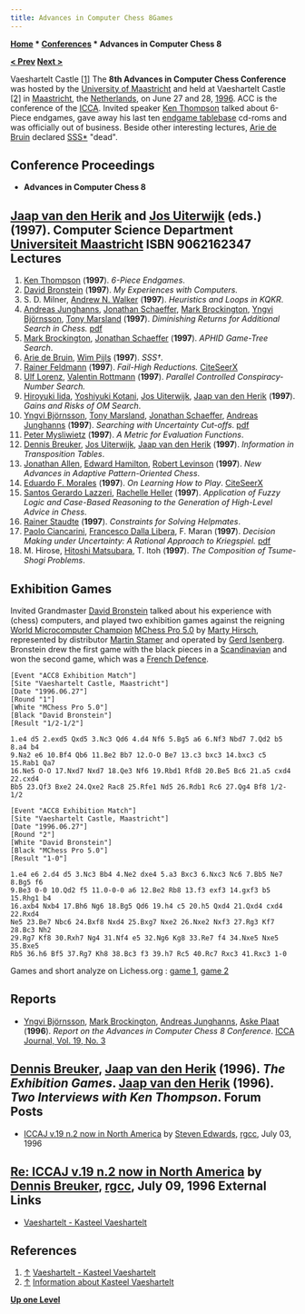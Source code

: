 ```yaml
---
title: Advances in Computer Chess 8Games
---
```

**[Home](Home "Home") * [Conferences](Conferences "Conferences") * Advances in Computer Chess 8**

**[\< Prev](Advances_in_Computer_Chess_7 "Advances in Computer Chess 7") [Next >](Advances_in_Computer_Games_9 "Advances in Computer Games 9")**

[](http://www.vaeshartelt.nl/vaeshartelt/) Vaeshartelt Castle <a id="cite-note-1" href="#cite-ref-1">[1]</a>
The **8th Advances in Computer Chess Conference** was hosted by the [University of Maastricht](Maastricht_University "Maastricht University") and held at Vaeshartelt Castle <a id="cite-note-2" href="#cite-ref-2">[2]</a> in [Maastricht](https://en.wikipedia.org/wiki/Maastricht), the [Netherlands](https://en.wikipedia.org/wiki/Netherlands), on June 27 and 28, [1996](Timeline#1996 "Timeline"). ACC is the conference of the [ICCA](ICCA "ICCA"). Invited speaker [Ken Thompson](Ken_Thompson "Ken Thompson") talked about 6-Piece endgames, gave away his last ten [endgame tablebase](Endgame_Tablebases "Endgame Tablebases") cd-roms and was officially out of business. Beside other interesting lectures, [Arie de Bruin](Arie_de_Bruin "Arie de Bruin") declared [SSS\*](SSS*_and_Dual* "SSS* and Dual*") "dead".

## Conference Proceedings

- **Advances in Computer Chess 8**

## [Jaap van den Herik](Jaap_van_den_Herik "Jaap van den Herik") and [Jos Uiterwijk](Jos_Uiterwijk "Jos Uiterwijk") (eds.) (**1997**). Computer Science Department [Universiteit Maastricht](Maastricht_University "Maastricht University") ISBN 9062162347 Lectures

1. [Ken Thompson](Ken_Thompson "Ken Thompson") (**1997**). *6-Piece Endgames*.
1. [David Bronstein](David_Bronstein "David Bronstein") (**1997**). *My Experiences with Computers.*
1. S. D. Milner, [Andrew N. Walker](Andy_Walker "Andy Walker") (**1997**). *Heuristics and Loops in KQKR*.
1. [Andreas Junghanns](Andreas_Junghanns "Andreas Junghanns"), [Jonathan Schaeffer](Jonathan_Schaeffer "Jonathan Schaeffer"), [Mark Brockington](Mark_Brockington "Mark Brockington"), [Yngvi Björnsson](Yngvi_Bj%C3%B6rnsson "Yngvi Björnsson"), [Tony Marsland](Tony_Marsland "Tony Marsland") (**1997**). *Diminishing Returns for Additional Search in Chess.* [pdf](http://www.ru.is/faculty/yngvi/pdf/JunghannsSBBM97.pdf)
1. [Mark Brockington](Mark_Brockington "Mark Brockington"), [Jonathan Schaeffer](Jonathan_Schaeffer "Jonathan Schaeffer") (**1997**). *APHID Game-Tree Search*.
1. [Arie de Bruin](Arie_de_Bruin "Arie de Bruin"), [Wim Pijls](Wim_Pijls "Wim Pijls") (**1997**). *SSS†.*
1. [Rainer Feldmann](Rainer_Feldmann "Rainer Feldmann") (**1997**). *Fail-High Reductions.* [CiteSeerX](http://citeseerx.ist.psu.edu/viewdoc/summary?doi=10.1.1.51.4897)
1. [Ulf Lorenz](Ulf_Lorenz "Ulf Lorenz"), [Valentin Rottmann](Valentin_Rottmann "Valentin Rottmann") (**1997**). *Parallel Controlled Conspiracy-Number Search.*
1. [Hiroyuki Iida](Hiroyuki_Iida "Hiroyuki Iida"), [Yoshiyuki Kotani](Yoshiyuki_Kotani "Yoshiyuki Kotani"), [Jos Uiterwijk](Jos_Uiterwijk "Jos Uiterwijk"), [Jaap van den Herik](Jaap_van_den_Herik "Jaap van den Herik") (**1997**). *Gains and Risks of OM Search*.
1. [Yngvi Björnsson](Yngvi_Bj%C3%B6rnsson "Yngvi Björnsson"), [Tony Marsland](Tony_Marsland "Tony Marsland"), [Jonathan Schaeffer](Jonathan_Schaeffer "Jonathan Schaeffer"), [Andreas Junghanns](Andreas_Junghanns "Andreas Junghanns") (**1997**). *Searching with Uncertainty Cut-offs*. [pdf](http://www.ru.is/faculty/yngvi/pdf/BjornssonMSJ00.pdf)
1. [Peter Mysliwietz](Peter_Mysliwietz "Peter Mysliwietz") (**1997**). *A Metric for Evaluation Functions*.
1. [Dennis Breuker](Dennis_Breuker "Dennis Breuker"), [Jos Uiterwijk](Jos_Uiterwijk "Jos Uiterwijk"), [Jaap van den Herik](Jaap_van_den_Herik "Jaap van den Herik") (**1997**). *Information in Transposition Tables*.
1. [Jonathan Allen](index.php?title=Jonathan_Allen&action=edit&redlink=1 "Jonathan Allen (page does not exist)"), [Edward Hamilton](index.php?title=Edward_Hamilton&action=edit&redlink=1 "Edward Hamilton (page does not exist)"), [Robert Levinson](Robert_Levinson "Robert Levinson") (**1997**). *New Advances in Adaptive Pattern-Oriented Chess*.
1. [Eduardo F. Morales](Eduardo_F._Morales "Eduardo F. Morales") (**1997**). *On Learning How to Play*. [CiteSeerX](http://citeseerx.ist.psu.edu/viewdoc/summary?doi=10.1.1.43.8701)
1. [Santos Gerardo Lazzeri](index.php?title=Santos_Gerardo_Lazzeri&action=edit&redlink=1 "Santos Gerardo Lazzeri (page does not exist)"), [Rachelle Heller](index.php?title=Rachelle_Heller&action=edit&redlink=1 "Rachelle Heller (page does not exist)") (**1997**). *Application of Fuzzy Logic and Case-Based Reasoning to the Generation of High-Level Advice in Chess*.
1. [Rainer Staudte](Rainer_Staudte "Rainer Staudte") (**1997**). *Constraints for Solving Helpmates*.
1. [Paolo Ciancarini](Paolo_Ciancarini "Paolo Ciancarini"), [Francesco Dalla Libera](http://it.linkedin.com/in/francescodallalibera), F. Maran (**1997**). *Decision Making under Uncertainty: A Rational Approach to Kriegspiel.* [pdf](http://www.cs.unibo.it/~cianca/wwwpages/chesssite/kriegspiel/rational.pdf)
1. M. Hirose, [Hitoshi Matsubara](Hitoshi_Matsubara "Hitoshi Matsubara"), T. Itoh (**1997**). *The Composition of Tsume-Shogi Problems*.

## Exhibition Games

Invited Grandmaster [David Bronstein](David_Bronstein "David Bronstein") talked about his experience with (chess) computers, and played two exhibition games against the reigning [World Microcomputer Champion](WMCCC_1995 "WMCCC 1995") [MChess Pro 5.0](MChess "MChess") by [Marty Hirsch](Marty_Hirsch "Marty Hirsch"), represented by distributor [Martin Stamer](Martin_Stamer "Martin Stamer") and operated by [Gerd Isenberg](Gerd_Isenberg "Gerd Isenberg"). Bronstein drew the first game with the black pieces in a [Scandinavian](https://en.wikipedia.org/wiki/Scandinavian_Defense) and won the second game, which was a [French Defence](https://en.wikipedia.org/wiki/French_Defence).

```
[Event "ACC8 Exhibition Match"]
[Site "Vaeshartelt Castle, Maastricht"]
[Date "1996.06.27"]
[Round "1"]
[White "MChess Pro 5.0"]
[Black "David Bronstein"]
[Result "1/2-1/2"]

1.e4 d5 2.exd5 Qxd5 3.Nc3 Qd6 4.d4 Nf6 5.Bg5 a6 6.Nf3 Nbd7 7.Qd2 b5 8.a4 b4
9.Na2 e6 10.Bf4 Qb6 11.Be2 Bb7 12.O-O Be7 13.c3 bxc3 14.bxc3 c5 15.Rab1 Qa7
16.Ne5 O-O 17.Nxd7 Nxd7 18.Qe3 Nf6 19.Rbd1 Rfd8 20.Be5 Bc6 21.a5 cxd4 22.cxd4
Bb5 23.Qf3 Bxe2 24.Qxe2 Rac8 25.Rfe1 Nd5 26.Rdb1 Rc6 27.Qg4 Bf8 1/2-1/2

[Event "ACC8 Exhibition Match"]
[Site "Vaeshartelt Castle, Maastricht"]
[Date "1996.06.27"]
[Round "2"]
[White "David Bronstein"]
[Black "MChess Pro 5.0"]
[Result "1-0"]

1.e4 e6 2.d4 d5 3.Nc3 Bb4 4.Ne2 dxe4 5.a3 Bxc3 6.Nxc3 Nc6 7.Bb5 Ne7 8.Bg5 f6
9.Be3 0-0 10.Qd2 f5 11.0-0-0 a6 12.Be2 Rb8 13.f3 exf3 14.gxf3 b5 15.Rhg1 b4
16.axb4 Nxb4 17.Bh6 Ng6 18.Bg5 Qd6 19.h4 c5 20.h5 Qxd4 21.Qxd4 cxd4 22.Rxd4
Ne5 23.Be7 Nbc6 24.Bxf8 Nxd4 25.Bxg7 Nxe2 26.Nxe2 Nxf3 27.Rg3 Kf7 28.Bc3 Nh2
29.Rg7 Kf8 30.Rxh7 Ng4 31.Nf4 e5 32.Ng6 Kg8 33.Re7 f4 34.Nxe5 Nxe5 35.Bxe5
Rb5 36.h6 Bf5 37.Rg7 Kh8 38.Bc3 f3 39.h7 Rc5 40.Rc7 Rxc3 41.Rxc3 1-0

```

Games and short analyze on Lichess.org : [game 1](https://fr.lichess.org/Ds9giS01), [game 2](https://fr.lichess.org/t4toigDS)

## Reports

- [Yngvi Björnsson](Yngvi_Bj%C3%B6rnsson "Yngvi Björnsson"), [Mark Brockington](Mark_Brockington "Mark Brockington"), [Andreas Junghanns](Andreas_Junghanns "Andreas Junghanns"), [Aske Plaat](Aske_Plaat "Aske Plaat") (**1996**). *Report on the Advances in Computer Chess 8 Conference*. [ICCA Journal, Vol. 19, No. 3](ICGA_Journal#19_3 "ICGA Journal")

## [Dennis Breuker](Dennis_Breuker "Dennis Breuker"), [Jaap van den Herik](Jaap_van_den_Herik "Jaap van den Herik") (**1996**). *The Exhibition Games*. [Jaap van den Herik](Jaap_van_den_Herik "Jaap van den Herik") (**1996**). *Two Interviews with Ken Thompson*. Forum Posts

- [ICCAJ v.19 n.2 now in North America](https://groups.google.com/d/msg/rec.games.chess.computer/HAikljSA2_k/ovbyHxvnJAgJ) by [Steven Edwards](Steven_Edwards "Steven Edwards"), [rgcc](Computer_Chess_Forums "Computer Chess Forums"), July 03, 1996

## [Re: ICCAJ v.19 n.2 now in North America](https://groups.google.com/d/msg/rec.games.chess.computer/HAikljSA2_k/Aaop7MzWNKAJ) by [Dennis Breuker](Dennis_Breuker "Dennis Breuker"), [rgcc](Computer_Chess_Forums "Computer Chess Forums"), July 09, 1996 External Links

- [Vaeshartelt - Kasteel Vaeshartelt](http://www.vaeshartelt.nl/vaeshartelt/)

## References

1. <a id="cite-ref-1" href="#cite-note-1">↑</a> [Vaeshartelt - Kasteel Vaeshartelt](http://www.vaeshartelt.nl/vaeshartelt/)
1. <a id="cite-ref-2" href="#cite-note-2">↑</a> [Information about Kasteel Vaeshartelt](http://www.hoteliers.com/maastricht/kasteel-vaeshartelt/)

**[Up one Level](Conferences "Conferences")**


